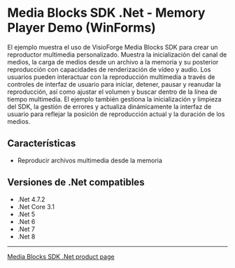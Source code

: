 # Media Blocks SDK .Net - Memory Player Demo (WinForms)

El ejemplo muestra el uso de VisioForge Media Blocks SDK para crear un reproductor multimedia personalizado. Muestra la inicialización del canal de medios, la carga de medios desde un archivo a la memoria y su posterior reproducción con capacidades de renderización de vídeo y audio. Los usuarios pueden interactuar con la reproducción multimedia a través de controles de interfaz de usuario para iniciar, detener, pausar y reanudar la reproducción, así como ajustar el volumen y buscar dentro de la línea de tiempo multimedia. El ejemplo también gestiona la inicialización y limpieza del SDK, la gestión de errores y actualiza dinámicamente la interfaz de usuario para reflejar la posición de reproducción actual y la duración de los medios.

## Características

- Reproducir archivos multimedia desde la memoria

## Versiones de .Net compatibles

- .Net 4.7.2
- .Net Core 3.1
- .Net 5
- .Net 6
- .Net 7
- .Net 8

---

[Media Blocks SDK .Net product page](https://www.visioforge.com/media-blocks-sdk)
